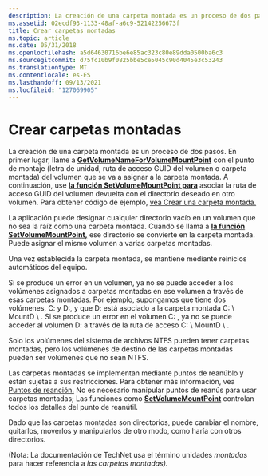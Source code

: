 ```yaml
---
description: La creación de una carpeta montada es un proceso de dos pasos.
ms.assetid: 02ecdf93-1133-48af-a6c9-52142256673f
title: Crear carpetas montadas
ms.topic: article
ms.date: 05/31/2018
ms.openlocfilehash: a5d64630716be6e85ac323c80e89dda0500ba6c3
ms.sourcegitcommit: d75fc10b9f0825bbe5ce5045c90d4045e3c53243
ms.translationtype: MT
ms.contentlocale: es-ES
ms.lasthandoff: 09/13/2021
ms.locfileid: "127069905"
---
```

# <a name="creating-mounted-folders"></a>Crear carpetas montadas

La creación de una carpeta montada es un proceso de dos pasos. En primer lugar, llame a [**GetVolumeNameForVolumeMountPoint**](/windows/desktop/api/FileAPI/nf-fileapi-getvolumenameforvolumemountpointw) con el punto de montaje (letra de unidad, ruta de acceso GUID del volumen o carpeta montada) del volumen que se va a asignar a la carpeta montada. A continuación, use [**la función SetVolumeMountPoint para**](/windows/desktop/api/WinBase/nf-winbase-setvolumemountpointa) asociar la ruta de acceso GUID del volumen devuelta con el directorio deseado en otro volumen. Para obtener código de ejemplo, [vea Crear una carpeta montada.](mounting-a-volume-at-a-mount-point.md)

La aplicación puede designar cualquier directorio vacío en un volumen que no sea la raíz como una carpeta montada. Cuando se llama a [**la función SetVolumeMountPoint,**](/windows/desktop/api/WinBase/nf-winbase-setvolumemountpointa) ese directorio se convierte en la carpeta montada. Puede asignar el mismo volumen a varias carpetas montadas.

Una vez establecida la carpeta montada, se mantiene mediante reinicios automáticos del equipo.

Si se produce un error en un volumen, ya no se puede acceder a los volúmenes asignados a carpetas montadas en ese volumen a través de esas carpetas montadas. Por ejemplo, supongamos que tiene dos volúmenes, C: y D:, y que D: está asociado a la carpeta montada C: \\ MountD \\ . Si se produce un error en el volumen C: , ya no se puede acceder al volumen D: a través de la ruta de acceso C: \\ MountD \\ .

Solo los volúmenes del sistema de archivos NTFS pueden tener carpetas montadas, pero los volúmenes de destino de las carpetas montadas pueden ser volúmenes que no sean NTFS.

Las carpetas montadas se implementan mediante puntos de reanúblo y están sujetas a sus restricciones. Para obtener más información, vea [Puntos de reanción.](reparse-points.md) No es necesario manipular puntos de reanús para usar carpetas montadas; Las funciones como [**SetVolumeMountPoint**](/windows/desktop/api/WinBase/nf-winbase-setvolumemountpointa) controlan todos los detalles del punto de reanútil.

Dado que las carpetas montadas son directorios, puede cambiar el nombre, quitarlos, moverlos y manipularlos de otro modo, como haría con otros directorios.

(Nota: La documentación de TechNet usa el término unidades *montadas* para hacer referencia a *las carpetas montadas).*

 

 



